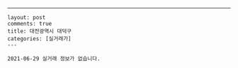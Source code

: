 ---
    layout: post
    comments: true
    title: 대전광역시 대덕구
    categories: [실거래가]
    ---

    2021-06-29 실거래 정보가 없습니다.

    